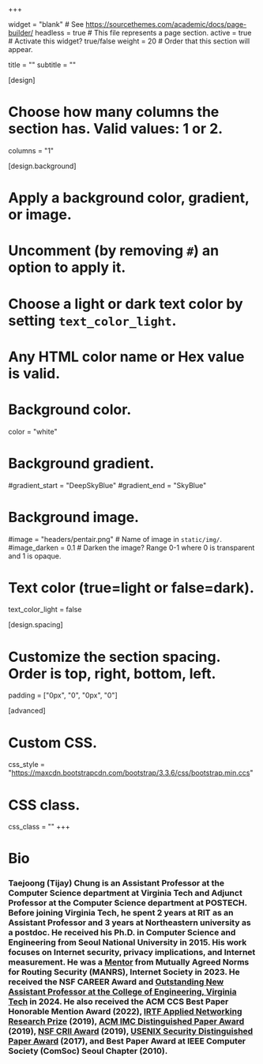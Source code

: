+++

widget = "blank"  # See https://sourcethemes.com/academic/docs/page-builder/
headless = true  # This file represents a page section.
active = true  # Activate this widget? true/false
weight = 20  # Order that this section will appear.

title = ""
subtitle = ""

[design]
  # Choose how many columns the section has. Valid values: 1 or 2.
  columns = "1"

[design.background]
  # Apply a background color, gradient, or image.
  #   Uncomment (by removing `#`) an option to apply it.
  #   Choose a light or dark text color by setting `text_color_light`.
  #   Any HTML color name or Hex value is valid.

  # Background color.
  color = "white"
  
  # Background gradient.
  #gradient_start = "DeepSkyBlue"
  #gradient_end = "SkyBlue"
  
  # Background image.
  #image = "headers/pentair.png"  # Name of image in `static/img/`.
  #image_darken = 0.1  # Darken the image? Range 0-1 where 0 is transparent and 1 is opaque.

  # Text color (true=light or false=dark).
  text_color_light = false

[design.spacing]
  # Customize the section spacing. Order is top, right, bottom, left.
  padding = ["0px", "0", "0px", "0"]

[advanced]
 # Custom CSS. 
 
 css_style = "https://maxcdn.bootstrapcdn.com/bootstrap/3.3.6/css/bootstrap.min.ccs"
 # CSS class.
 css_class = ""
+++

<!--
- [**Project Demo** (Academic's actual site)](https://sourcethemes.com/academic/)
**Over 100,000 [Amazing Websites](https://sourcethemes.com/academic/#expo) have Already Been Built with Academic**
**[Join](https://sourcethemes.com/academic/docs/install/) the Most Empowered Hugo Community**
-->
# Bio
### Taejoong (Tijay) Chung is an Assistant Professor at the Computer Science department at Virginia Tech and Adjunct Professor at the Computer Science department at POSTECH. Before joining Virginia Tech, he spent 2 years at RIT as an Assistant Professor and 3 years at Northeastern university as a postdoc. He received his Ph.D. in Computer Science and Engineering from Seoul National University in 2015. His work focuses on Internet security, privacy implications, and Internet measurement. He was a <a href="https://www.manrs.org/champions/">Mentor</a> from Mutually Agreed Norms for Routing Security (MANRS), Internet Society in 2023. He received the NSF CAREER Award and <a href="https://eng.vt.edu/about/faculty-awards-and-distinctions/deans-awards.html">Outstanding New Assistant Professor at the College of Engineering, Virginia Tech</a> in 2024. He also received the ACM CCS Best Paper Honorable Mention Award (2022), <a href="https://irtf.org/anrp/">IRTF Applied Networking Research Prize</a> (2019), <a href="https://conferences.sigcomm.org/imc/2019/awards/">ACM IMC Distinguished Paper Award</a> (2019), <a href="https://www.nsf.gov/awardsearch/showAward?AWD_ID=1850465">NSF CRII Award</a> (2019), <a href="https://www.usenix.org/conferences/best-papers">USENIX Security Distinguished Paper Award</a> (2017), and Best Paper Award at IEEE Computer Society (ComSoc) Seoul Chapter (2010).
